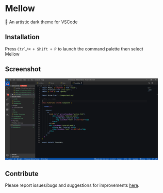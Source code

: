# Mellow
🎨 An artistic dark theme for VSCode

## **Installation**
Press `Ctrl/⌘ + Shift + P` to launch the command palette then select Mellow

## **Screenshot**
![Screenshot](images/screenshot.PNG)

## **Contribute**
Please report issues/bugs and suggestions for improvements [here](https://github.com/srm-kzilla/mellow-vscode-theme/).
